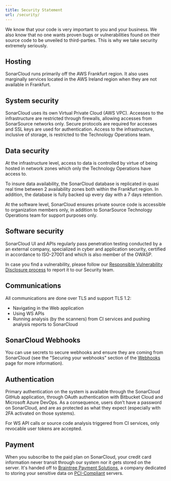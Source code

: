 ```yaml
---
title: Security Statement
url: /security/
---
```


We know that your code is very important to you and your business. We also know that no one wants proven bugs or vulnerabilities found on their source code to be unveiled to third-parties. This is why we take security extremely seriously.

## Hosting

SonarCloud runs primarily off the AWS Frankfurt region. It also uses marginally services located in the AWS Ireland region when they are not available in Frankfurt.

## System security

SonarCloud uses its own Virtual Private Cloud (AWS VPC). Accesses to the infrastructure are restricted through firewalls, allowing accesses from SonarSource networks only. Secure protocols are required for accesses and SSL keys are used for authentication. Access to the infrastructure, inclusive of storage, is restricted to the Technology Operations team.


## Data security

At the infrastructure level, access to data is controlled by virtue of being hosted in network zones which only the Technology Operations have access to. 

To insure data availability, the SonarCloud database is replicated in quasi real time between 2 availability zones both within the Frankfurt region. In addition, the database is fully backed up every day with a 7 days retention. 

At the software level, SonarCloud ensures private source code is accessible to organization members only, in addition to SonarSource Technology Operations team for support purposes only.



## Software security

SonarCloud UI and APIs regularly pass penetration testing conducted by a an external company, specialized in cyber and application security, certified in accordance to ISO-27001 and which is also member of the OWASP.

In case you find a vulnerability, please follow our [Responsible Vulnerability Disclosure process](https://community.sonarsource.com/t/responsible-vulnerability-disclosure/9317) to report it to our Security team.

## Communications

All communications are done over TLS and support TLS 1.2:
* Navigating in the Web application
* Using WS APIs
* Running analysis (by the scanners) from CI services and pushing analysis reports to SonarCloud

## SonarCloud Webhooks 

You can use secrets to secure webhooks and ensure they are coming from SonarCloud (see the "Securing your webhooks" section of the [Webhooks](/project-administration/webhooks/#securing-your-webhooks) page for more information). 


## Authentication

Primary authentication on the system is available through the SonarCloud GitHub application, through OAuth authentication with Bitbucket Cloud and Microsoft Azure DevOps. As a consequence, users don’t have a password on SonarCloud, and are as protected as what they expect (especially with 2FA activated on those systems). 
 
For WS API calls or source code analysis triggered from CI services, only revocable user tokens are accepted.

## Payment

When you subscribe to the paid plan on SonarCloud, your credit card information never transit through our system nor it gets stored on the server. It's handed off to [Braintree Payment Solutions](https://www.braintreepayments.com), a company dedicated to storing your sensitive data on [PCI-Compliant](http://en.wikipedia.org/wiki/Payment_Card_Industry_Data_Security_Standard) servers.
